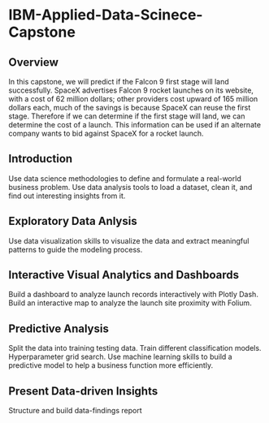 # IBM-Applied-Data-Scinece-Capstone

## Overview
In this capstone, we will predict if the Falcon 9 first stage will land successfully. SpaceX advertises Falcon 9 rocket launches on its website, with a cost of 62 million dollars; other providers cost upward of 165 million dollars each, much of the savings is because SpaceX can reuse the first stage. Therefore if we can determine if the first stage will land, we can determine the cost of a launch. This information can be used if an alternate company wants to bid against SpaceX for a rocket launch.

## Introduction
Use data science methodologies to define and formulate a real-world business problem.
Use data analysis tools to load a dataset, clean it, and find out interesting insights from it.

## Exploratory Data Anlysis
Use data visualization skills to visualize the data and extract meaningful patterns to guide the modeling process.

## Interactive Visual Analytics and Dashboards
Build a dashboard to analyze launch records interactively with Plotly Dash.
Build an interactive map to analyze the launch site proximity with Folium.

## Predictive Analysis
Split the data into training testing data.
Train different classification models.
Hyperparameter grid search.
Use machine learning skills to build a predictive model to help a business function more efficiently.

## Present Data-driven Insights
Structure and build data-findings report
